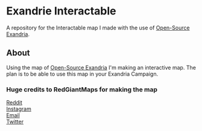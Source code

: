 # Exandrie Interactable

A repository for the Interactable map I made with the use of [Open-Source Exandria](https://github.com/RossThorn/open-source-exandria).

## About

Using the map of [Open-Source Exandria](https://github.com/RossThorn/open-source-exandria) I'm making an interactive map.
The plan is to be able to use this map in your Exandria Campaign.

### Huge credits to RedGiantMaps for making the map

[Reddit](https://www.reddit.com/user/RedGiantMaps)  
 [Instagram](https://www.instagram.com/redgiantmaps)  
 [Email](mailto:ross@redgiantmaps.com)  
 [Twitter](https://www.twitter.com/RealRossThorn)
